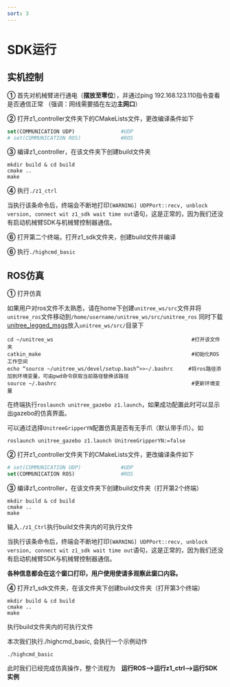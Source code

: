 ```yaml
---
sort: 3
---
```


# SDK运行

## 实机控制

**①** 首先对机械臂进行通电（**摆放至零位**），并通过ping 192.168.123.110指令查看是否通信正常
（强调：网线需要插在左边**主网口**）

**②** 打开z1_controller文件夹下的CMakeLists文件，更改编译条件如下

```cmake
set(COMMUNICATION UDP)               #UDP
# set(COMMUNICATION ROS)             #ROS
```

**③** 编译z1_controller，在该文件夹下创建build文件夹

```shell
mkdir build & cd build
cmake ..
make
```

**④** 执行`./z1_ctrl`

当执行该条命令后，终端会不断地打印`[WARNING] UDPPort::recv, unblock version, connect wit z1_sdk wait time out`语句，这是正常的，因为我们还没有启动机械臂SDK与机械臂控制器通信。

**⑥** 打开第二个终端，打开z1_sdk文件夹，创建build文件并编译

**⑥** 执行`./highcmd_basic`

## ROS仿真

**①** 打开仿真

如果用户对ros文件不太熟悉，请在home下创建`unitree_ws/src`文件并将`unitree_ros`文件移动到`/home/username/unitree_ws/src/unitree_ros`
同时下载[unitree_legged_msgs](https://github.com/unitreerobotics/unitree_ros_to_real)放入`unitree_ws/src/`目录下

```shell
cd ~/unitree_ws                                             #打开该文件夹
catkin_make                                                 #初始化ROS工作空间
echo “source ~/unitree_ws/devel/setup.bash”>>~/.bashrc     #将ros路径添加到环境变量，可由pwd命令获取当前路径替换该路径
source ~/.bashrc                                            #更新环境变量
```

在终端执行`roslaunch unitree_gazebo z1.launch`，如果成功配置此时可以显示出gazebo的仿真界面。

可以通过选择`UnitreeGripperYN`配置仿真是否有无手爪（默认带手爪）。如

```shell
roslaunch unitree_gazebo z1.launch UnitreeGripperYN:=false
```

**②** 打开z1_controller文件夹下的CMakeLists文件，更改编译条件如下

```cmake
# set(COMMUNICATION UDP)             #UDP
set(COMMUNICATION ROS)               #ROS
```

**③** 编译z1_controller，在该文件夹下创建build文件夹（打开第2个终端）

```shell
mkdir build & cd build
cmake ..
make
```

输入`./z1_Ctrl`执行build文件夹内的可执行文件

当执行该条命令后，终端会不断地打印`[WARNING] UDPPort::recv, unblock version, connect wit z1_sdk wait time out`语句，这是正常的，因为我们还没有启动机械臂SDK与机械臂控制器通信。

**各种信息都会在这个窗口打印，用户使用使请多观察此窗口内容。**

**④** 打开z1_sdk文件夹，在该文件夹下创建build文件夹（打开第3个终端）

```shell
mkdir build & cd build
cmake ..
make
```

执行build文件夹内的可执行文件

本次我们执行./highcmd_basic, 会执行一个示例动作

```shell
./highcmd_basic
```

此时我们已经完成仿真操作，整个流程为&emsp;**运行ROS-->运行z1_ctrl-->运行SDK实例**
